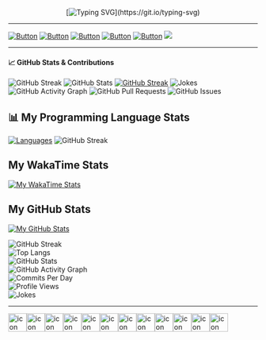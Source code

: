 <div align="center">
  
[![Typing SVG](https://readme-typing-svg.demolab.com?font=hack&size=32&pause=1000&color=00910d&random=false&width=555&height=80&lines=Hello+there+I'm+iceman404;Welcome+to+my+Github+Profile...)](https://git.io/typing-svg)
  
</div>



---
 [![Button](https://img.shields.io/badge/About-Me-008491)](https://github.com/iceman404/iceman404/blob/main/AboutMe.md) [![Button](https://img.shields.io/badge/Technical-Skills-910083)](https://github.com/iceman404/iceman404/blob/main/TechnicalSkills.md) [![Button](https://img.shields.io/badge/My-Strengths-910c00)](https://github.com/iceman404/iceman404/blob/main/MyStrengths.md) [![Button](https://img.shields.io/badge/Let's-Connect-00910d)](https://github.com/iceman404/iceman404/blob/main/LetsConnect.md) [![Button](https://img.shields.io/badge/Happy-Coding-003b91)](https://github.com/iceman404) ![](https://komarev.com/ghpvc/?username=iceman404&style=flat-square&#008597)
<!--
## 📚 Open Source Contributions
I'm an active contributor to the open-source community and believe in the importance of giving back. You'll find some of my contributions and projects here on GitHub.
--->
<!---
iceman404/iceman404 is a ✨ special ✨ repository because its `README.md` (this file) appears on your GitHub profile.
You can click the Preview link to take a look at your changes.
`Happy coding! ✨` 
--->


---
#### 📈 GitHub Stats & Contributions

![GitHub Streak](https://streak-stats.demolab.com/?user=iceman404&theme=dark&hide_border=true)
![GitHub Stats](https://github-readme-stats.vercel.app/api?username=iceman404&show_icons=true&theme=dark&hide_border=true) 
[![GitHub Streak](https://github-readme-stats.vercel.app/api/top-langs?username=iceman404&layout=pie&langs_count=10&card_width=320)](https://git.io/streak-stats)
![Jokes](https://readme-jokes.vercel.app/api?theme=dark)
![GitHub Activity Graph](https://github-readme-activity-graph.vercel.app/graph?username=iceman404&theme=github-dark&hide_border=true)
![GitHub Pull Requests](https://github-readme-stats.vercel.app/api/pin/?username=iceman404&repo=advanced-redis-clone&theme=dark)
![GitHub Issues](https://github-readme-stats.vercel.app/api/pin/?username=iceman404&repo=adpull-python&theme=dark)
## 📊 My Programming Language Stats  
[![Languages](https://raw.githubusercontent.com/iceman404/iceman404/main/languages.png)](https://iceman404.com/language.html)
![GitHub Streak](https://github-readme-stats.vercel.app/api/top-langs?username=iceman404&layout=pie&langs_count=10&card_width=500)
## My WakaTime Stats

[![My WakaTime Stats](https://github-readme-stats.vercel.app/api/wakatime?username=iceman404&layout=compact&hide_title=true&hide_border=true)](https://github.com/iceman404/github-readme-stats)


## My GitHub Stats

[![My GitHub Stats](https://github-readme-stats.vercel.app/api?username=iceman404&show_icons=true&hide_title=true&hide_border=true&count_private=true)](https://github.com/iceman404/github-readme-stats)






![GitHub Streak](https://streak-stats.demolab.com/?user=iceman404&theme=dark&hide_border=true)  
![Top Langs](https://github-readme-stats.vercel.app/api/top-langs/?username=iceman404&layout=compact&theme=dark&hide_border=true)  
![GitHub Stats](https://github-readme-stats.vercel.app/api?username=iceman404&show_icons=true&theme=dark&hide_border=true)  
![GitHub Activity Graph](https://github-readme-activity-graph.vercel.app/graph?username=iceman404&theme=github-dark&hide_border=true)  
![Commits Per Day](https://github-profile-summary-cards.vercel.app/api/cards/productive-time?username=iceman404&theme=github_dark)  
![Profile Views](https://komarev.com/ghpvc/?username=iceman404&color=blue&style=flat-square)  
![Jokes](https://readme-jokes.vercel.app/api?theme=dark)  

---

<div style="display: flex; align-items: flex-start;"><img src="https://techstack-generator.vercel.app/github-icon.svg" alt="icon" width="37" height="37" /><img src="https://techstack-generator.vercel.app/python-icon.svg" alt="icon" width="37" height="37" /><img src="https://techstack-generator.vercel.app/cpp-icon.svg" alt="icon" width="37" height="37" /><img src="https://techstack-generator.vercel.app/mysql-icon.svg" alt="icon" width="37" height="37" /><img src="https://techstack-generator.vercel.app/java-icon.svg" alt="icon" width="37" height="37" /><img src="https://techstack-generator.vercel.app/raspberrypi-icon.svg" alt="icon" width="37" height="37" /><img src="https://techstack-generator.vercel.app/aws-icon.svg" alt="icon" width="37" height="37" /><img src="https://techstack-generator.vercel.app/django-icon.svg" alt="icon" width="37" height="37" /><img src="https://techstack-generator.vercel.app/kubernetes-icon.svg" alt="icon" width="37" height="37" /><img src="https://techstack-generator.vercel.app/docker-icon.svg" alt="icon" width="37" height="37" /><img src="https://techstack-generator.vercel.app/nginx-icon.svg" alt="icon" width="37" height="37" /><img src="https://techstack-generator.vercel.app/restapi-icon.svg" alt="icon" width="37" height="37" /></div>

